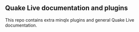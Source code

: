 ## Quake Live documentation and plugins

This repo contains extra minqlx plugins and general Quake Live documentation.
